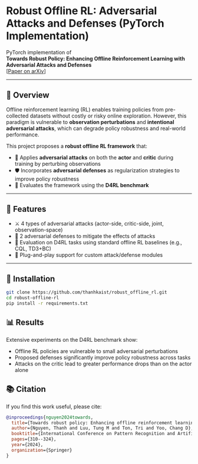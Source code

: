 # Robust Offline RL: Adversarial Attacks and Defenses (PyTorch Implementation)

PyTorch implementation of  
**Towards Robust Policy: Enhancing Offline Reinforcement Learning with Adversarial Attacks and Defenses**  
[[Paper on arXiv](https://arxiv.org/abs/2405.11206)]  

---

## 📘 Overview

Offline reinforcement learning (RL) enables training policies from pre-collected datasets without costly or risky online exploration. However, this paradigm is vulnerable to **observation perturbations** and **intentional adversarial attacks**, which can degrade policy robustness and real-world performance.

This project proposes a **robust offline RL framework** that:

- 📌 Applies **adversarial attacks** on both the **actor** and **critic** during training by perturbing observations
- 🛡️ Incorporates **adversarial defenses** as regularization strategies to improve policy robustness
- 🧪 Evaluates the framework using the **D4RL benchmark**

---

## 🚀 Features

- ⚔️ 4 types of adversarial attacks (actor-side, critic-side, joint, observation-space)
- 🧠 2 adversarial defenses to mitigate the effects of attacks
- 🔬 Evaluation on D4RL tasks using standard offline RL baselines (e.g., CQL, TD3+BC)
- 🔧 Plug-and-play support for custom attack/defense modules

---

## 🧪 Installation

```bash
git clone https://github.com/thanhkaist/robust_offline_rl.git
cd robust-offline-rl
pip install -r requirements.txt
```


## 📊 Results
Extensive experiments on the D4RL benchmark show:

- Offline RL policies are vulnerable to small adversarial perturbations
- Proposed defenses significantly improve policy robustness across tasks
- Attacks on the critic lead to greater performance drops than on the actor alone

## 📚 Citation
If you find this work useful, please cite:

```bibtex
@inproceedings{nguyen2024towards,
  title={Towards robust policy: Enhancing offline reinforcement learning with adversarial attacks and defenses},
  author={Nguyen, Thanh and Luu, Tung M and Ton, Tri and Yoo, Chang D},
  booktitle={International Conference on Pattern Recognition and Artificial Intelligence},
  pages={310--324},
  year={2024},
  organization={Springer}
}
```
